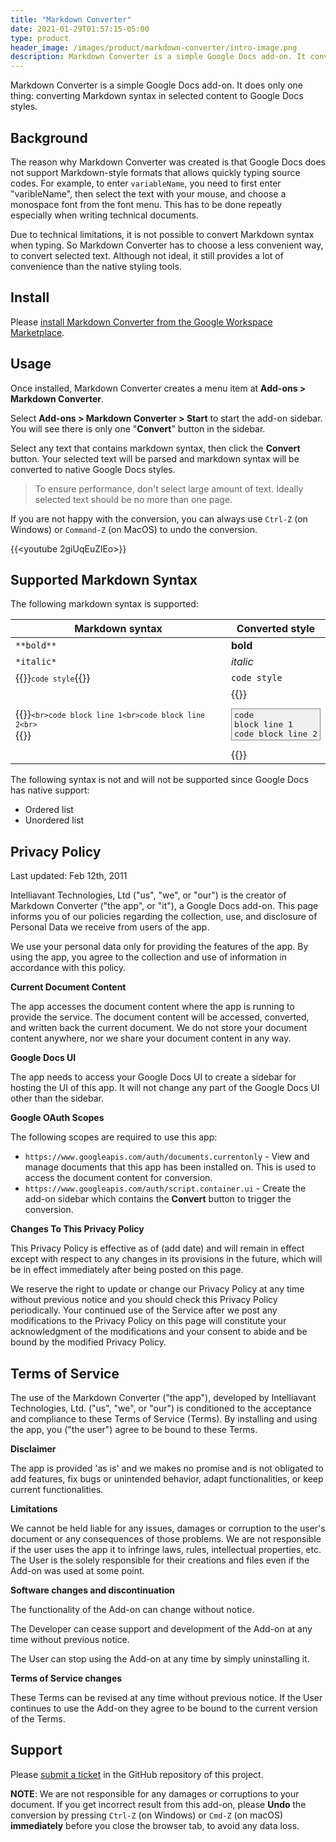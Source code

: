```yaml
---
title: "Markdown Converter"
date: 2021-01-29T01:57:15-05:00
type: product
header_image: /images/product/markdown-converter/intro-image.png
description: Markdown Converter is a simple Google Docs add-on. It converts Markdown syntax in selected content into Google Docs styles.
---
```


Markdown Converter is a simple Google Docs add-on. It does only one thing: converting Markdown syntax in selected content to Google Docs styles.

## Background

The reason why Markdown Converter was created is that Google Docs does not support Markdown-style formats that allows quickly typing source codes. For example, to enter `variableName`, you need to first enter "varibleName", then select the text with your mouse, and choose a monospace font from the font menu. This has to be done repeatly especially when writing technical documents.

Due to technical limitations, it is not possible to convert Markdown syntax when typing. So Markdown Converter has to choose a less convenient way, to convert selected text. Although not ideal, it still provides a lot of convenience than the native styling tools.

## Install

Please [install Markdown Converter from the Google Workspace Marketplace](https://workspace.google.com/marketplace/app/markdown_converter/898237859327).

## Usage

Once installed, Markdown Converter creates a menu item at **Add-ons > Markdown Converter**.

Select **Add-ons > Markdown Converter > Start** to start the add-on sidebar. You will see there is only one "**Convert**" button in the sidebar.

Select any text that contains markdown syntax, then click the **Convert** button. Your selected text will be parsed and markdown syntax will be converted to native Google Docs styles.

> To ensure performance, don't select large amount of text. Ideally selected text should be no more than one page.

If you are not happy with the conversion, you can always use `Ctrl-Z` (on Windows) or `Command-Z` (on MacOS) to undo the conversion.

{{<youtube 2giUqEuZlEo>}}

## Supported Markdown Syntax

The following markdown syntax is supported:

Markdown syntax | Converted style
----------------|--------------------
 `**bold**`     | **bold**
 `*italic*` | *italic*
{{<rawhtml>}}<code>`code style`</code>{{</rawhtml>}} | `code style`
{{<rawhtml>}}<code>```<br>code block line 1<br>code block line 2<br>```<br></code>{{</rawhtml>}} | {{<rawhtml>}}<pre style="border: 1px solid #888; padding: 2px 4px; background: #f0f0f0">code block line 1<br>code block line 2</pre>{{</rawhtml>}}

The following syntax is not and will not be supported since Google Docs has native support:

- Ordered list
- Unordered list



## Privacy Policy

Last updated: Feb 12th, 2011

Intelliavant Technologies, Ltd ("us", "we", or "our") is the creator of Markdown Converter ("the app", or "it"), a Google Docs add-on.
This page informs you of our policies regarding the collection, use, and disclosure of Personal Data we receive from users of the app.

We use your personal data only for providing the features of the app. By using the app, you agree to the collection and use of information in accordance with this policy.


**Current Document Content**

The app accesses the document content where the app is running to provide the service.
The document content will be accessed, converted, and written back the current document.
We do not store your document content anywhere, nor we share your document content in any way.

**Google Docs UI**

The app needs to access your Google Docs UI to create a sidebar for hosting the UI of this app. It will not change any part of the Google Docs UI other than the sidebar.


**Google OAuth Scopes**

The following scopes are required to use this app:

- `https://www.googleapis.com/auth/documents.currentonly` - View and manage documents that this app has been installed on. This is used to access the document content for conversion.
- `https://www.googleapis.com/auth/script.container.ui` - Create the add-on sidebar which contains the **Convert** button to trigger the conversion.

**Changes To This Privacy Policy**

This Privacy Policy is effective as of (add date) and will remain in effect except with respect to any changes in its provisions in the future, which will be in effect immediately after being posted on this page.

We reserve the right to update or change our Privacy Policy at any time without previous notice and you should check this Privacy Policy periodically. Your continued use of the Service after we post any modifications to the Privacy Policy on this page will constitute your acknowledgment of the modifications and your consent to abide and be bound by the modified Privacy Policy.


## Terms of Service

The use of the Markdown Converter ("the app"), developed by Intelliavant Technologies, Ltd. ("us", "we", or "our") is conditioned to the acceptance and compliance to these Terms of Service (Terms). By installing and using the app, you ("the user") agree to be bound to these Terms.

**Disclaimer**

The app is provided 'as is' and we makes no promise and is not obligated to add features, fix bugs or unintended behavior, adapt functionalities, or keep current functionalities.

**Limitations**

We cannot be held liable for any issues, damages or corruption to the user's document or any consequences of those problems.
We are not responsible if the user uses the app it to infringe laws, rules, intellectual properties, etc. The User is the solely responsible for their creations and files even if the Add-on was used at some point.

**Software changes and discontinuation**

The functionality of the Add-on can change without notice.

The Developer can cease support and development of the Add-on at any time without previous notice.

The User can stop using the Add-on at any time by simply uninstalling it.

**Terms of Service changes**

These Terms can be revised at any time without previous notice. If the User continues to use the Add-on they agree to be bound to the current version of the Terms.

## Support

Please [submit a ticket](https://github.com/intelliavant/gas-markdown-converter/issues) in the GitHub repository of this project.

**NOTE**: We are not responsible for any damages or corruptions to your document. If you get incorrect result from this add-on, please **Undo** the conversion by pressing `Ctrl-Z` (on Windows) or `Cmd-Z` (on macOS) **immediately** before you close the browser tab, to avoid any data loss.
